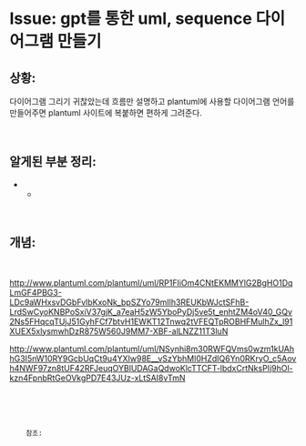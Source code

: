 <!--
author: Dailyscat
purpose: issue arrange
rules:
 (1) 헤더와 문단사이
    <br/>
    <br/>
 (2) 코드가 작성되는 부분은 >로 정리
 (3) 참조는 해당 내용 바로 아래
    <br/>
    <br/>
 (4) 명령어는 bold
 (5) 방안은 ## 안의 과정은 ###
-->

# Issue: gpt를 통한 uml, sequence 다이어그램 만들기

## 상황:

다이어그램 그리기 귀찮았는데 흐름만 설명하고 plantuml에 사용할 다이어그램 언어를 만들어주면 plantuml 사이트에 복붙하면 편하게 그려준다.

<br/>

## 알게된 부분 정리:

- +

<br/>

## 개념:

<br/>

http://www.plantuml.com/plantuml/uml/RP1FIiOm4CNtEKMMYlG2BgHO1DqLmGF4PBG3-LDc9aWHxsvDGbFvlbKxoNk_bpSZYo79mIlh3REUKbWJctSFhB-LrdSwCyoKNBPoSxiV37gjK_a7eaH5zW5YboPyDj5ve5t_enhtZM4oV40_GQv2Ns5FHqcqTUjJ51GyhFCf7btvH1EWKT12Tnwq2tVFEQTpROBHFMulhZx_l91XUEX5xlysmwhDzR875W560J9MM7-XBF-alLNZZ11T3luN

http://www.plantuml.com/plantuml/uml/NSynhi8m30RWFQVms0wzm1kUAhhG3I5nW10RY9GcbUqCt9u4YXIw98E__vSzYbhMl0HZdIQ6Yn0RKryO_c5Aovh4NWF97zn8tUF42RFJeuqOYBlUDAGaQdwoKlcTTCFT-lbdxCrtNksPIj9hOl-kzn4FpnbRtGeOVkgPD7E43JUz-xLtSAI8vTmN


<br/>
<br/>
<br/>

        참조:

<br/>
